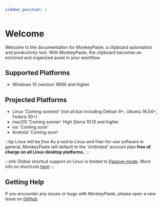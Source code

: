 ```yaml
---
sidebar_position: 1
---
```


# Welcome 

Welcome to the documentation for MonkeyPaste, a clipboard automation and productivity tool. With MonkeyPaste, the clipboard becomes an enriched and organized asset in your workflow.

## Supported Platforms
- Windows 10 (version 1809) and higher

## Projected Platforms
- Linux 'Coming soonest' (not all but including Debian 9+, Ubuntu 16.04+, Fedora 30+)
- macOS 'Coming sooner' High Sierra 10.13 and higher
- ios 'Coming soon'
- Android 'Coming soon'

:::tip Linux will be $free$
As a nod to Linux and free-for-use software in general, MonkeyPaste will default to the *'Unlimited'* account plan **free of charge on all Linux desktop platforms.**
:::

:::info 
Global shortcut support on Linux is limited to [Passive-mode](shortcuts/index.md#route-types). More info on shortcuts [here](../docs/shortcuts/index.md)
:::


## Getting Help

If you encounter any issues or bugs with MonkeyPaste, please open a new issue on [GitHub](https://github.com/monkeypaste/monkeypaste-docs). 

